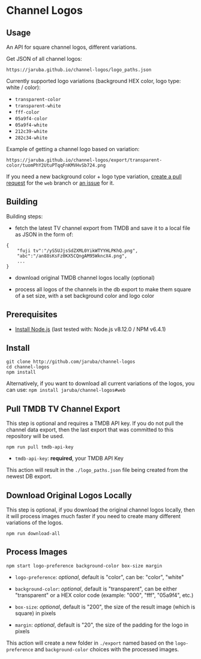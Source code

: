 # Channel Logos

## Usage

An API for square channel logos, different variations.

Get JSON of all channel logos:
```
https://jaruba.github.io/channel-logos/logo_paths.json
```

Currently supported logo variations (background HEX color, logo type: white / color):
- `transparent-color`
- `transparent-white`
- `fff-color`
- `05a9f4-color`
- `05a9f4-white`
- `212c39-white`
- `282c34-white`

Example of getting a channel logo based on variation:
```
https://jaruba.github.io/channel-logos/export/transparent-color/tuomPhY2UtuPTqqFnKMVHvSb724.png
```

If you need a new background color + logo type variation, [create a pull request](https://github.com/jaruba/channel-logos/pulls) for the `web` branch or [an issue](https://github.com/jaruba/channel-logos/issues) for it.


## Building

Building steps:

- fetch the latest TV channel export from TMDB and save it to a local file as JSON in the form of:
```
{ 
	"fuji tv":"/yS5UJjsSdZXML0YikWTYYHLPKhQ.png",
	"abc":"/an88sKsFz0KX5CQngAM95WkncX4.png",
	...
}
```

- download original TMDB channel logos locally (optional)

- process all logos of the channels in the db export to make them square of a set size, with a set background color and logo color


## Prerequisites

- [Install Node.js](https://nodejs.org/en/download/) (last tested with: Node.js v8.12.0 / NPM v6.4.1)


## Install

```
git clone http://github.com/jaruba/channel-logos
cd channel-logos
npm install
```

Alternatively, if you want to download all current variations of the logos, you can use: `npm install jaruba/channel-logos#web`


## Pull TMDB TV Channel Export

This step is optional and requires a TMDB API key. If you do not pull the channel data export, then the last export that was committed to this repository will be used.

```
npm run pull tmdb-api-key
```

- `tmdb-api-key`: **required**, your TMDB API Key

This action will result in the `./logo_paths.json` file being created from the newest DB export.


## Download Original Logos Locally

This step is optional, if you download the original channel logos locally, then it will process images much faster if you need to create many different variations of the logos.

```
npm run download-all
```


## Process Images

```
npm start logo-preference background-color box-size margin
```

- `logo-preference`: _optional_, default is "color", can be: "color", "white"

- `background-color`: _optional_, default is "transparent", can be either "transparent" or a HEX color code (example: "000", "fff", "05a9f4", etc.)

- `box-size`: _optional_, default is "200", the size of the result image (which is square) in pixels

- `margin`: _optional_, default is "20", the size of the padding for the logo in pixels

This action will create a new folder in `./export` named based on the `logo-preference` and `background-color` choices with the processed images.
